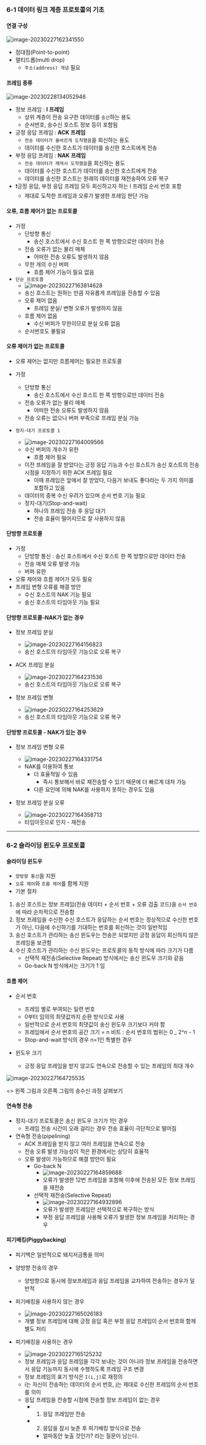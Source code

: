 ### 6-1 데이터 링크 계층 프로토콜의 기초

#### 연결 구성

![image-20230227162341550](./assets/image-20230227162341550.png)

- 점대점(Point-to-point)
- 멀티드롭(multi drop)
  - `주소(address) 개념` 필요



#### 프레임 종류

![image-20230228134052946](./assets/image-20230228134052946.png)

- 정보 프레임 : **I 프레임**
  - 상위 계층이 전송 요구한 데이터를 `송신`하는 용도
  - 순서번호, 송수신 호스트 정보 등이 포함됨
- 긍정 응답 프레임 : **ACK 프레임**
  - `전송 데이터가 올바르게 도착했음`을 회신하는 용도
  - 데이터를 수신한 호스트가 데이터를 송신한 호스트에게 전송
- 부정 응답 프레임 : **NAK 프레임**
  - `전송 데이터가 깨져서 도착했음`을 회신하는 용도
  - 데이터를 수신한 호스트가 데이터를 송신한 호스트에게 전송
  - 데이터를 송신한 호스트는 원래의 데이터를 재전송하여 오류 복구
- ❗긍정 응답, 부정 응답 프레임 모두 회신하고자 하는 I 프레임 순서 번호 포함
  - 제대로 도착한 프레임과 오류가 발생한 프레임 판단 가능



#### 오류, 흐름 제어가 없는 프로토콜

- 가정
  - 단방향 통신
    - 송신 호스트에서 수신 호스트 한 쪽 방향으로만 데이터 전송
  - 전송 오류가 없는 물리 매체
    - 어떠한 전송 오류도 발생하지 않음
  - 무한 개의 수신 버퍼
    - 흐름 제어 기능이 필요 없음
- `단순 프로토콜`
  - ![image-20230227163814628](./assets/image-20230227163814628.png)
  - 송신 호스트는 원하는 만큼 자유롭게 프레임을 전송할 수 있음
  - 오류 제어 없음
    - 프레임 분실/ 변형 오류가 발생하지 않음
  - 흐름 제어 없음
    - 수신 버퍼가 무한이므로 분실 오류 없음
  - 순서번호도 불필요



#### 오류 제어가 없는 프로토콜

- 오류 제어는 없지만 흐름제어는 필요한 프로토콜

- 가정
  - 단방향 통신
    - 송신 호스트에서 수신 호스트 한 쪽 방향으로만 데이터 전송
  - 전송 오류가 없는 물리 매체
    - 어떠한 전송 오류도 발생하지 않음
  - 전송 오류는 없으나 버퍼 부족으로 프레임 분실 가능

- `정지-대기 프로토콜 1`
  - ![image-20230227164009566](./assets/image-20230227164009566.png)
  - 수신 버퍼의 개수가 유한
    - 흐름 제어 필요
  - 이전 프레임을 잘 받았다는 긍정 응답 기능과 수신 호스트가 송신 호스트의 전송 시점을 지정하기 위한 ACK 프레임 필요
    - 이때 프레임은 앞에서 잘 받았다, 다음거 보내도 좋다라는 두 가지 의미를 포함하고 있음
  - 데이터의 중복 수신 우려가 있으며 순서 번호 기능 필요
  - 정지-대기(Stop-and-wait)
    - 하나의 프레임 전송 후 응답 대기
    - 전송 효율이 떨어지므로 잘 사용하지 않음



#### 단방향 프로토콜

- 가정
  - 단방향 통신 : 송신 호스트에서 수신 호스트 한 쪽 방향으로만 데이터 전송
  - 전송 매체 오류 발생 가능
  - 버퍼 유한
- 오류 제어와 흐름 제어가 모두 필요
- 프레임 변형 오류를 해결 방안
  - 수신 호스트의 NAK 기능 필요
  - 송신 호스트의 타임아웃 기능 필요



#### 단방향 프로토콜-NAK가 없는 경우

- 정보 프레임 분실
  - ![image-20230227164156823](./assets/image-20230227164156823.png)
  - 송신 호스트의 타임아웃 기능으로 오류 복구

- ACK 프레임 분실
  - ![image-20230227164231536](./assets/image-20230227164231536.png)
  - 송신 호스트의 타임아웃 기능으로 오류 복구

- 정보 프레임 변형
  - ![image-20230227164253629](./assets/image-20230227164253629.png)
  - 송신 호스트의 타임아웃 기능으로 오류 복구



#### 단방향 프로토콜 - NAK가 있는 경우

- 정보 프레임 변형 오류
  - ![image-20230227164331754](./assets/image-20230227164331754.png)
  - NAK를 이용하여 통보
    - 더 효율적일 수 있음
      - 즉시 통보해서 바로 재전송할 수 있기 때문에 더 빠르게 대처 가능
    - 다른 요인에 의해 NAK를 사용하지 못하는 경우도 있음

- 정보 프레임 분실 오류
  - ![image-20230227164358713](./assets/image-20230227164358713.png)
  - 타임아웃으로 인지 - 재전송



----



### 6-2 슬라이딩 윈도우 프로토콜

#### 슬라이딩 윈도우

- `양방향 통신`을 지원
- `오류 제어`와 `흐름 제어`를 함께 지원
- 기본 절차

1. 송신 호스트는 정보 프레임(전송 데이터 + 순서 번호 + 오류 검출 코드)을 `순서 번호`에 따라 순차적으로 전송함
2. 정보 프레임을 수신한 수신 호스트가 응답하는 순서 번호는 정상적으로 수신한 번호가 아닌, 다음에 수신하기를 기대하는 번호를 회신하는 것이 일반적임
3. 송신 호스트가 관리하는 송신 윈도우는 전송은 되었지만 긍정 응답이 회신하지 않은 프레임을 보관함
4. 수신 호스트가 관리하는 수신 윈도우는 프로토콜의 동작 방식에 따라 크기가 다름
   - 선택적 재전송(Selective Repeat) 방식에서는 송신 윈도우 크기와 같음
   - Go-back N 방식에서는 크기가 1 임



#### 흐름 제어

- 순서 번호
  - 프레임 별로 부여되는 일련 번호
  - 0부터 임의의 최댓값까지 순환 방식으로 사용
  - 일반적으로 순서 번호의 최댓값이 송신 윈도우 크기보다 커야 함
  - 프레임에서 순서 번호의 공간 크기 = n 비트 : 순서 번호의 범위는 0 _ 2^n - 1
  - Stop-and-wait 방식의 경우 n=1인 특별한 경우

- 윈도우 크기
  - 긍정 응답 프레임을 받지 않고도 연속으로 전송할 수 있는 프레임의 최대 개수

![image-20230227164725535](./assets/image-20230227164725535.png)

=> 왼쪽 그림과 오른쪽 그림의 송수신 과정 살펴보기



#### 연속형 전송

- 정지-대기 프로토콜은 송신 윈도우 크기가 1인 경우
  - 프레임 전송 시간이 오래 걸리는 경우 전송 효율이 극단적으로 떨어짐
- 연속형 전송(pipelining)
  - ACK 프레임을 받지 않고 여러 프레임을 연속으로 전송
  - 전송 오류 발생 가능성이 적은 환경에서는 상당히 효율적
  - 오류 발생이 가능하므로 해결 방안이 필요
    - Go-back N
      - ![image-20230227164859688](./assets/image-20230227164859688.png)
      - 오류가 발생한 12번 프레임을 포함해 이후에 전송된 모든 정보 프레임을 재전송
    - 선택적 재전송(Selective Repeat)
      - ![image-20230227164932896](./assets/image-20230227164932896.png)
      - 오류가 발생한 프레임만 선택적으로 복구하는 방식
      - 부정 응답 프레임을 사용해 오류가 발생한 정보 프레임을 처리하는 경우



#### 피기배킹(Piggybacking)

- 피기백은 일반적으로 돼지저금통을 의미

- 양방향 전송의 경우
  - 양방향으로 동시에 정보프레임과 응답 프레임을 교차하여 전송하는 경우가 일반적
- 피기배킹을 사용하지 않는 경우
  - ![image-20230227165026183](./assets/image-20230227165026183.png)
  - 개별 정보 프레임에 대해 긍정 응답 혹은 부정 응답 프레임이 순서 번호와 함께 별도 처리

- 피기배킹을 사용하는 경우
  - ![image-20230227165125232](./assets/image-20230227165125232.png)
  - 정보 프레임과 응답 프레임을 각각 보내는 것이 아니라 정보 프레임을 전송하면서 응답 기능까지 동시에 수행하도록 프레임 구조 변경
  - 정보 프레임의 표기 방식은 `I(i,j)`로 재정의
  - i는 자신이 전송하는 데이터의 순서 번호, j는 제대로 수신한 프레임의 순서 번호를 의미
  - 응답 프레임을 전송할 시점에 전송할 정보 프레임이 없는 경우
    - 1) 응답 프레임만 전송
    - 2) 응답을 잠시 늦춘 후 피기배킹 방식으로 전송
      - 얼마동안 늦출 것인가? 라는 질문이 남는다.


